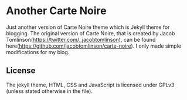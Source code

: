 # Another Carte Noire

Just another version of Carte Noire theme which is Jekyll theme for blogging.
The original version of Carte Noire, that is created by Jacob Tomlinson(https://twitter.com/_jacobtomlinson), can be found here(https://github.com/jacobtomlinson/carte-noire).
I only made simple modifications for my blog.

## License
The jekyll theme, HTML, CSS and JavaScript is licensed under GPLv3 (unless stated otherwise in the file).
